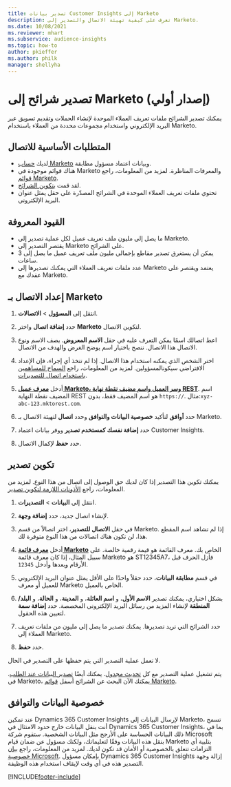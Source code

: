 ```yaml
---
title: تصدير بيانات Customer Insights إلى Marketo
description: تعرف على كيفية تهيئة الاتصال والتصدير إلى Marketo.
ms.date: 10/08/2021
ms.reviewer: mhart
ms.subservice: audience-insights
ms.topic: how-to
author: pkieffer
ms.author: philk
manager: shellyha
---
```


# <a name="export-segments-to-marketo-preview"></a>تصدير شرائح إلى Marketo (إصدار أولي)

يمكنك تصدير الشرائح ملفات تعريف العملاء الموحدة لإنشاء الحملات وتقديم تسويق عبر البريد الإلكتروني واستخدام مجموعات محددة من العملاء باستخدام Marketo.

## <a name="prerequisites-for-connection"></a>المتطلبات الأساسية للاتصال

-   لديك [حساب Marketo](https://login.marketo.com/) وبيانات اعتماد مسؤول مطابقة.
-   هناك قوائم موجودة في Marketo والمعرفات المناظرة. لمزيد من المعلومات، راجع [قوائم Marketo](https://docs.marketo.com/display/public/DOCS/Understanding+Static+Lists).
-   لقد قمت [بتكوين الشرائح](segments.md).
-   تحتوي ملفات تعريف العملاء الموحدة في الشرائح المصدّرة على حقل يمثل عنوان البريد الإلكتروني.

## <a name="known-limitations"></a>القيود المعروفة

- ما يصل إلى مليون ملف تعريف عميل لكل عملية تصدير إلى Marketo.
- يقتصر التصدير إلى Marketo على الشرائح.
- يمكن أن يستغرق تصدير مقاطع بإجمالي مليون ملف تعريف عميل ما يصل إلى 3 ساعات. 
- عدد ملفات تعريف العملاء التي يمكنك تصديرها إلى Marketo يعتمد ويقتصر على عقدك مع Marketo.

## <a name="set-up-connection-to-marketo"></a>إعداد الاتصال بـ Marketo

1. انتقل إلى **المسؤول** > **الاتصالات**.

1. حدد **إضافة اتصال** واختر **Marketo** لتكوين الاتصال.

1. اعط اتصالك اسمًا يمكن التعرف عليه في حقل **الاسم المعروض**. يصف الاسم ونوع الاتصال هذا الاتصال. ننصح باختيار اسم يوضح الغرض والهدف من الاتصال.

1. اختر الشخص الذي يمكنه استخدام هذا الاتصال. إذا لم تتخذ أي إجراء، فإن الإعداد الافتراضي سيكونالمسؤولين. لمزيد من المعلومات، راجع [السماح للمساهمين باستخدام اتصال للتصديرات](connections.md#allow-contributors-to-use-a-connection-for-exports).

1. أدخل **[معرف عميل Marketo، وسر العميل واسم مضيف نقطة نهاية REST](https://developers.marketo.com/rest-api/authentication/)**. اسم المضيف نقطة النهاية REST هو اسم المضيف فقط، بدون `https://`. مثال:`xyz-abc-123.mktorest.com`. 

1. حدد **أوافق** لتأكيد **خصوصية البيانات والتوافق‬** وحدد **اتصال** لتهيئة الاتصال بـ Marketo.

1. حدد **إضافة نفسك كمستخدم تصدير** ووفر بيانات اعتماد Customer Insights.

1. حدد **حفظ** لإكمال الاتصال.

## <a name="configure-an-export"></a>تكوين تصدير

يمكنك تكوين هذا التصدير إذا كان لديك حق الوصول إلى اتصال من هذا النوع. لمزيد من المعلومات، راجع [الأذونات اللازمة لتكوين تصدير](export-destinations.md#set-up-a-new-export).

1. انتقل إلى **البيانات** > **التصديرات**.

1. لإنشاء اتصال جديد، حدد **إضافة وجهة**.

1. في حقل **الاتصال للتصدير**، اختر اتصالاً من قسم Marketo. إذا لم تشاهد اسم المقطع هذا، لن تكون هناك اتصالات من هذا النوع متوفرة لك.

1. أدخل **[معرف قائمة Marketo](https://docs.marketo.com/display/public/DOCS/Understanding+Static+Lists)** الخاص بك. معرف القائمة هو قيمة رقمية خالصة. على سبيل المثال، إذا كان معرف قائمة Marketo هو ST12345A7، فأزل الحرف قبل الأرقام وبعدها وأدخل `12345`. 

1. في قسم **مطابقة البيانات**، حدد حقلاً واحدًا على الأقل يمثل عنوان البريد الإلكتروني للعميل أو معرف Marketo الخاص بالعميل. 

1. بشكل اختياري، يمكنك تصدير **الاسم الأول**، و **اسم العائلة**، و **المدينة**، و **الحالة**، و **البلد/المنطقة** لإنشاء المزيد من رسائل البريد الإلكتروني المخصصة. حدد **إضافة سمة** لتعيين هذه الحقول.

1. حدد الشرائح التي تريد تصديرها. يمكنك تصدير ما يصل إلى مليون من ملفات تعريف العملاء إلى Marketo.

1. حدد **حفظ**.

لا تعمل عملية التصدير التي يتم حفظها على التصدير في الحال.

يتم تشغيل عملية التصدير مع كل [تحديث مجدول](system.md#schedule-tab). يمكنك أيضًا [تصدير البيانات عند الطلب](export-destinations.md#run-exports-on-demand). في Marketo، يمكنك الآن البحث عن الشرائح أسفل [قوائم Marketo](https://docs.marketo.com/display/public/DOCS/Understanding+Static+Lists).


## <a name="data-privacy-and-compliance"></a>خصوصية البيانات والتوافق

عند تمكين Dynamics 365 Customer Insights لإرسال البيانات إلى Marketo، تسمح أنت بنقل البيانات خارج حدود الامتثال في Dynamics 365 Customer Insights، بما في ذلك البيانات الحساسة على الأرجح مثل البيانات الشخصية. ستقوم شركة Microsoft بنقل هذه البيانات وفقًا لتعليماتك، ولكنك مسؤول عن ضمان قيام Marketo بتلبية أي التزامات تتعلق بالخصوصية أو الأمان قد تكون لديك. لمزيد من المعلومات، راجع [بيان خصوصية Microsoft](https://go.microsoft.com/fwlink/?linkid=396732).
بإمكان مسؤول Dynamics 365 Customer Insights إزالة وجهة التصدير هذه في أي وقت لإيقاف استخدام هذه الوظيفة.


[!INCLUDE[footer-include](../includes/footer-banner.md)]
